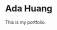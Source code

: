 <!DOCTYPE html>
<html>
<head>
<title></title>
</head>
<body>

<h1>Ada Huang</h1>
<p>This is my portfolio.</p>

</body>
</html>

